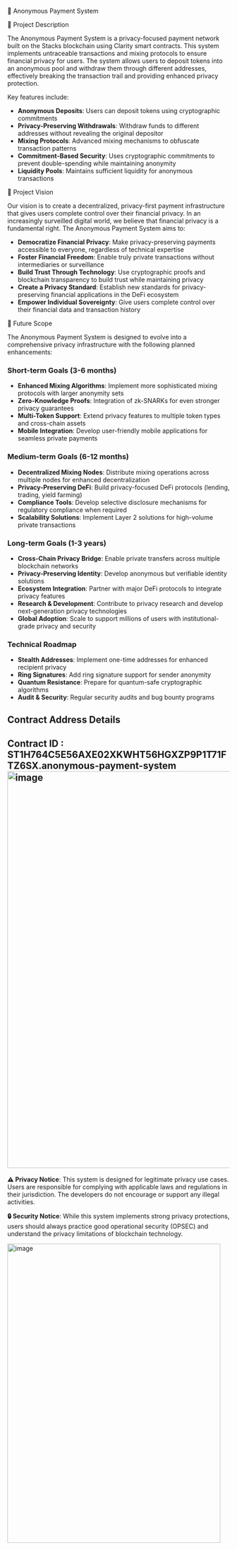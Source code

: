 🔐 Anonymous Payment System

📜 Project Description

The Anonymous Payment System is a privacy-focused payment network built on the Stacks blockchain using Clarity smart contracts. This system implements untraceable transactions and mixing protocols to ensure financial privacy for users. The system allows users to deposit tokens into an anonymous pool and withdraw them through different addresses, effectively breaking the transaction trail and providing enhanced privacy protection.

Key features include:
- **Anonymous Deposits**: Users can deposit tokens using cryptographic commitments
- **Privacy-Preserving Withdrawals**: Withdraw funds to different addresses without revealing the original depositor
- **Mixing Protocols**: Advanced mixing mechanisms to obfuscate transaction patterns
- **Commitment-Based Security**: Uses cryptographic commitments to prevent double-spending while maintaining anonymity
- **Liquidity Pools**: Maintains sufficient liquidity for anonymous transactions

🔭 Project Vision

Our vision is to create a decentralized, privacy-first payment infrastructure that gives users complete control over their financial privacy. In an increasingly surveilled digital world, we believe that financial privacy is a fundamental right. The Anonymous Payment System aims to:

- **Democratize Financial Privacy**: Make privacy-preserving payments accessible to everyone, regardless of technical expertise
- **Foster Financial Freedom**: Enable truly private transactions without intermediaries or surveillance
- **Build Trust Through Technology**: Use cryptographic proofs and blockchain transparency to build trust while maintaining privacy
- **Create a Privacy Standard**: Establish new standards for privacy-preserving financial applications in the DeFi ecosystem
- **Empower Individual Sovereignty**: Give users complete control over their financial data and transaction history

🚀 Future Scope

The Anonymous Payment System is designed to evolve into a comprehensive privacy infrastructure with the following planned enhancements:

### Short-term Goals (3-6 months)
- **Enhanced Mixing Algorithms**: Implement more sophisticated mixing protocols with larger anonymity sets
- **Zero-Knowledge Proofs**: Integration of zk-SNARKs for even stronger privacy guarantees
- **Multi-Token Support**: Extend privacy features to multiple token types and cross-chain assets
- **Mobile Integration**: Develop user-friendly mobile applications for seamless private payments

### Medium-term Goals (6-12 months)
- **Decentralized Mixing Nodes**: Distribute mixing operations across multiple nodes for enhanced decentralization
- **Privacy-Preserving DeFi**: Build privacy-focused DeFi protocols (lending, trading, yield farming)
- **Compliance Tools**: Develop selective disclosure mechanisms for regulatory compliance when required
- **Scalability Solutions**: Implement Layer 2 solutions for high-volume private transactions

### Long-term Goals (1-3 years)
- **Cross-Chain Privacy Bridge**: Enable private transfers across multiple blockchain networks
- **Privacy-Preserving Identity**: Develop anonymous but verifiable identity solutions
- **Ecosystem Integration**: Partner with major DeFi protocols to integrate privacy features
- **Research & Development**: Contribute to privacy research and develop next-generation privacy technologies
- **Global Adoption**: Scale to support millions of users with institutional-grade privacy and security

### Technical Roadmap
- **Stealth Addresses**: Implement one-time addresses for enhanced recipient privacy
- **Ring Signatures**: Add ring signature support for sender anonymity
- **Quantum Resistance**: Prepare for quantum-safe cryptographic algorithms
- **Audit & Security**: Regular security audits and bug bounty programs

## Contract Address Details
Contract ID : ST1H764C5E56AXE02XKWHT56HGXZP9P1T71FTZ6SX.anonymous-payment-system
<img width="1890" height="898" alt="image" src="https://github.com/user-attachments/assets/9fb4141a-d539-4068-bb62-612b88975e92" />
---

**⚠️ Privacy Notice**: This system is designed for legitimate privacy use cases. Users are responsible for complying with applicable laws and regulations in their jurisdiction. The developers do not encourage or support any illegal activities.

**🔒 Security Notice**: While this system implements strong privacy protections, users should always practice good operational security (OPSEC) and understand the privacy limitations of blockchain technology.

<img width="483" height="677" alt="image" src="https://github.com/user-attachments/assets/8a31cda1-3e7e-41be-ab69-9c85658b8038" />
